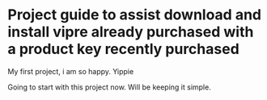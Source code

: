 # Project guide to assist download and install vipre already purchased with a product key recently purchased

My first project, i am so happy. Yippie

Going to start with this project now. Will be keeping it simple.



